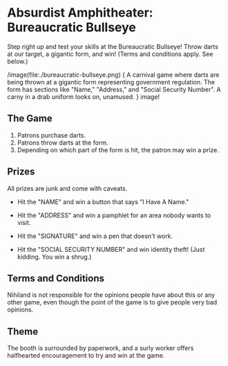 # Absurdist Amphitheater: Bureaucratic Bullseye

Step right up and test your skills at the Bureaucratic Bullseye! Throw darts at our target, a gigantic form, and win! (Terms and conditions apply. See below.)

/image(file:./bureaucratic-bullseye.png) {
A carnival game where darts are being thrown at a gigantic form representing government regulation. The form has sections like "Name," "Address," and "Social Security Number". A carny in a drab uniform looks on, unamused.
} image!

## The Game
1. Patrons purchase darts.
2. Patrons throw darts at the form.
3. Depending on which part of the form is hit, the patron may win a prize.

## Prizes

All prizes are junk and come with caveats.

*   Hit the "NAME" and win a button that says "I Have A Name."

*   Hit the "ADDRESS" and win a pamphlet for an area nobody wants to visit.

*   Hit the "SIGNATURE" and win a pen that doesn't work.

*   Hit the "SOCIAL SECURITY NUMBER" and win identity theft! (Just kidding. You win a shrug.)

## Terms and Conditions

Nihiland is not responsible for the opinions people have about this or any other game, even though the point of the game is to give people very bad opinions.

## Theme

The booth is surrounded by paperwork, and a surly worker offers halfhearted encouragement to try and win at the game.